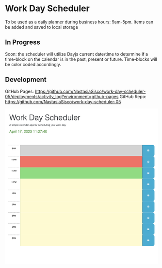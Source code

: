 # Work Day Scheduler

To be used as a daily planner during business hours: 9am-5pm. Items can be added and saved to local storage

## In Progress

Soon: the scheduler will utilize Dayjs current date/time to determine if a time-block on the calendar is in the past, present or future. Time-blocks will be color coded accordingly.

## Development

GitHub Pages: <https://github.com/NastasiaSisco/work-day-scheduler-05/deployments/activity_log?environment=github-pages>
GitHub Repo: <https://github.com/NastasiaSisco/work-day-scheduler-05>

![screenshot](/Assets/Screenshot%20.png)
